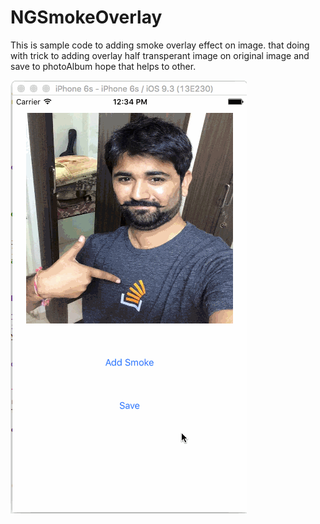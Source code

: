 # NGSmokeOverlay
This is sample code to adding smoke overlay effect on image. that doing with trick to adding overlay half transperant image on original image and save to photoAlbum
hope that helps to other.

![ScreenShot](https://github.com/nitingohel/NGSmokeOverlay/blob/master/smoke.gif)
